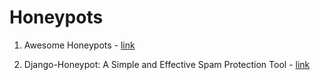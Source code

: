 # Honeypots
1. Awesome Honeypots - [link](https://github.com/paralax/awesome-honeypots)

2. Django-Honeypot: A Simple and Effective Spam Protection Tool - [link](https://www.linkedin.com/pulse/django-honeypot-simple-effective-spam-protection-tool-nuno-bispo-za5he)